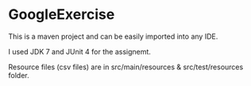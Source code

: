 GoogleExercise
==============

This is a maven project and can be easily imported into any IDE.

I used JDK 7 and JUnit 4 for the assignemt.

Resource files (csv files) are in src/main/resources & src/test/resources folder.
